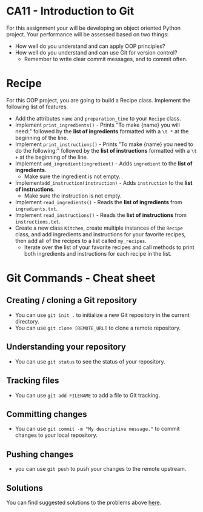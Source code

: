 # CA11 - Introduction to Git


For this assignment your will be developing an object oriented Python project. Your performance will be assessed based on two things:

* How well do you understand and can apply OOP principles?
* How well do you understand and can use Git for version control?
  * Remember to write clear commit messages, and to commit often.

# Recipe

For this OOP project, you are going to build a Recipe class. Implement the following list of features.

* Add the attributes `name` and `preparation_time` to your `Recipe` class.
* Implement `print_ingredients()` - Prints "To make {name} you will need:" followed by the **list of ingredients** formatted with a `\t *` at the beginning of the line.
* Implement `print_instructions()` - Prints "To make {name} you need to do the following:" followed by the **list of instructions** formatted with a `\t +` at the beginning of the line.
* Implement `add_ingredient(ingredient)` - Adds `ingredient` to the **list of ingredients**.
  * Make sure the ingredient is not empty.
* Implement`add_instruction(instruction)` - Adds `instruction` to the **list of instructions**.
  * Make sure the instruction is not empty.
* Implement  `read_ingredients()` - Reads the **list of ingredients** from `ingredients.txt`.
* Implement  `read_instructions()` - Reads the **list of instructions** from `instructions.txt`.
* Create a new class `Kitchen`, create multiple instances of the `Recipe` class, and add ingredients and instructions for your favorite recipes, then add all of the recipes to a list called `my_recipes`.
  * Iterate over the list of your favorite recipes and call methods to print both ingredients and instructions for each recipe in the list.


# Git Commands - Cheat sheet

## Creating / cloning a Git repository

* You can use `git init .` to initialize a new Git repository in the current directory.
* You can use `git clone [REMOTE_URL]` to clone a remote repository.

## Understanding your repository

* You can use `git status` to see the status of your repository.

## Tracking files

* You can use `git add FILENAME` to add a file to Git tracking.

## Committing changes

* You can use `git commit -m "My descriptive message."` to commit changes to your local repository.

## Pushing changes

* you can use `git push` to push your changes to the remote upstream.

## Solutions

You can find suggested solutions to the problems above [here](./CA11-solutions/).
